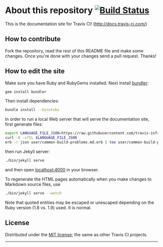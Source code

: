 # About this repository [![Build Status](https://travis-ci.org/travis-ci/docs-travis-ci-com.svg?branch=gh-pages)](https://travis-ci.org/travis-ci/docs-travis-ci-com)

This is the documentation site for Travis CI! (<http://docs.travis-ci.com/>)

## How to contribute

Fork the repository, read the rest of this README file and make some changes.
Once you're done with your changes send a pull request. Thanks!

## How to edit the site

Make sure you have Ruby and RubyGems installed. Next install
[bundler](http://bundler.io/):

```bash
gem install bundler
```

Then install dependencies:

```bash
bundle install --binstubs
```

In order to run a local Web server that will serve the documentation site, first generate files:

```bash
export LANGUAGE_FILE_JSON=https://raw.githubusercontent.com/travis-infrastructure/terraform-config/master/aws-production-2/generated-language-mapping.json
curl -O -sfSL $LANGUAGE_FILE_JSON
erb -r json user/common-build-problems.md.erb | tee user/common-build-problems.md
```

then run Jekyll server:

```bash
./bin/jekyll serve
```

and then open [localhost:4000](http://localhost:4000/) in your browser.

To regenerate the HTML pages automatically when you make changes to Markdown source files, use

```bash
./bin/jekyll serve --watch
```

Note that quoted entities may be escaped or unescaped depending on the Ruby
version (1.8 vs. 1.9) used. It is normal.

## License

Distributed under the [MIT license](https://opensource.org/licenses/MIT); the same as other Travis CI projects.

***

